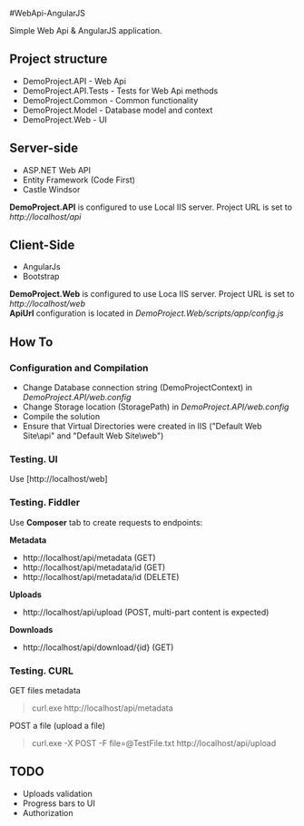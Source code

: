 #WebApi-AngularJS

Simple Web Api & AngularJS application.

## Project structure

- DemoProject.API - Web Api
- DemoProject.API.Tests - Tests for Web Api methods
- DemoProject.Common - Common functionality
- DemoProject.Model - Database model and context
- DemoProject.Web - UI



## Server-side

- ASP.NET Web API
- Entity Framework (Code First)
- Castle Windsor

__DemoProject.API__ is configured to use Local IIS server. Project URL is set to _http://localhost/api_



## Client-Side

- AngularJs
- Bootstrap

__DemoProject.Web__ is configured to use Loca IIS server. Project URL is set to _http://localhost/web_  
__ApiUrl__ configuration is located in _DemoProject.Web/scripts/app/config.js_



## How To

### Configuration and Compilation
- Change Database connection string (DemoProjectContext) in _DemoProject.API/web.config_
- Change Storage location (StoragePath) in _DemoProject.API/web.config_
- Compile the solution
- Ensure that Virtual Directories were created in IIS ("Default Web Site\api" and "Default Web Site\web")


### Testing. UI

Use [http://localhost/web]

### Testing. Fiddler

Use __Composer__ tab to create requests to endpoints:

__Metadata__

 - http://localhost/api/metadata (GET)
 - http://localhost/api/metadata/id (GET)
 - http://localhost/api/metadata/id (DELETE)

__Uploads__

 - http://localhost/api/upload (POST, multi-part content is expected)

__Downloads__

 - http://localhost/api/download/{id} (GET)

### Testing. CURL

GET files metadata

>curl.exe http://localhost/api/metadata

POST a file (upload a file)

>curl.exe -X POST -F file=@TestFile.txt http://localhost/api/upload


## TODO

- Uploads validation
- Progress bars to UI
- Authorization